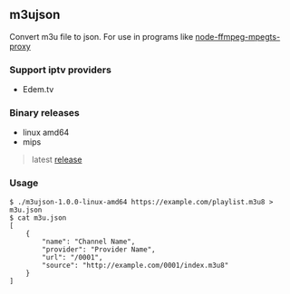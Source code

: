 ## m3ujson
Convert m3u file to json. For use in programs like [node-ffmpeg-mpegts-proxy](https://github.com/Jalle19/node-ffmpeg-mpegts-proxy)

### Support iptv providers
 - Edem.tv

### Binary releases
 - linux amd64
 - mips
 > latest [release](https://github.com/DesSolo/m3ujson/releases/latest)

### Usage
```shell
$ ./m3ujson-1.0.0-linux-amd64 https://example.com/playlist.m3u8 > m3u.json
$ cat m3u.json
[
    {
        "name": "Channel Name",
        "provider": "Provider Name",
        "url": "/0001",
        "source": "http://example.com/0001/index.m3u8"
    }
]
```